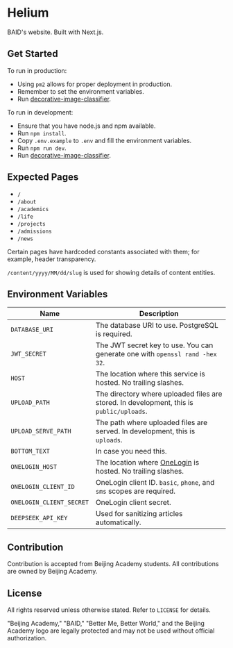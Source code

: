 # Helium

BAID's website. Built with Next.js.

## Get Started

To run in production:

* Using `pm2` allows for proper deployment in production.
* Remember to set the environment variables.
* Run [decorative-image-classifier](https://github.com/WebArtistryBAID/decorative-image-classifier).

To run in development:

* Ensure that you have node.js and npm available.
* Run `npm install`.
* Copy `.env.example` to `.env` and fill the environment variables.
* Run `npm run dev`.
* Run [decorative-image-classifier](https://github.com/WebArtistryBAID/decorative-image-classifier).

## Expected Pages

* `/`
* `/about`
* `/academics`
* `/life`
* `/projects`
* `/admissions`
* `/news`

Certain pages have hardcoded constants associated with them; for example, header transparency.

`/content/yyyy/MM/dd/slug` is used for showing details of content entities.

## Environment Variables

| Name                     | Description                                                                                                     |
|--------------------------|-----------------------------------------------------------------------------------------------------------------|
| `DATABASE_URI`           | The database URI to use. PostgreSQL is required.                                                                |
| `JWT_SECRET`             | The JWT secret key to use. You can generate one with `openssl rand -hex 32`.                                    |
| `HOST`                   | The location where this service is hosted. No trailing slashes.                                                 |
| `UPLOAD_PATH`            | The directory where uploaded files are stored. In development, this is `public/uploads`.                        |
| `UPLOAD_SERVE_PATH`      | The path where uploaded files are served. In development, this is `uploads`.                                    |
| `BOTTOM_TEXT`            | In case you need this.                                                                                          |
| `ONELOGIN_HOST`          | The location where [OneLogin](https://github.com/WebArtistryBAID/baid-onelogin) is hosted. No trailing slashes. |
| `ONELOGIN_CLIENT_ID`     | OneLogin client ID. `basic`, `phone`, and `sms` scopes are required.                                            |
| `ONELOGIN_CLIENT_SECRET` | OneLogin client secret.                                                                                         |
| `DEEPSEEK_API_KEY`       | Used for sanitizing articles automatically.                                                                     |

## Contribution

Contribution is accepted from Beijing Academy students. All contributions are owned by Beijing Academy.

## License

All rights reserved unless otherwise stated. Refer to `LICENSE` for details.

"Beijing Academy," "BAID," "Better Me, Better World," and the Beijing Academy logo are legally protected and may not be
used without official authorization.
